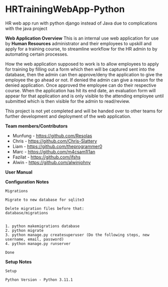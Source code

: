 # HRTrainingWebApp-Python
HR web app run with python django instead of Java due to complications with the java project



**Web Application Overview**
This is an internal use web application for use by **Human Resources** administrator and their employees to upskill and apply for a training course, to streamline workflow for the HR admin to by automating certain processes.

How the web application supposed to work is to allow employees to apply for training by filling out a form which then will be captured sent into the database, then the admin can then approve/deny the application to give the employee the go ahead or not. If denied the admin can give a reason for the denied application. Once approved the employee can do their respective course. When the application has hit its end date, an evaluation form will appear for that application and is only visible to the attending employee until submitted which is then visible for the admin to read/review.

This project is not yet completed and will be handed over to other teams for further development and deployment of the web application.


**Team members/Contributors**
- Munfung - https://github.com/Resolas
- Chris - https://github.com/Chris-Slattery
- Liam - https://github.com/theprogrammer0
- Marc - https://github.com/m4csam1l1an
- Fazilat - https://github.com/ifshs
- Alwin - https://github.com/alwinjohny



**User Manual**





**Configuration Notes**


    Migrations
    
    Migrate to new database for sqlite3
    
    Delete migration files before that:
    database/migrations
    
    
    1. python makemigrations database
    2. python migrate
    3. python manage.py createsuperuser (Do the following steps, new username, email, password)
    4. python manage.py runserver
    
    Done

**Setup Notes**

    Setup

    Python Version - Python 3.11.1
    

